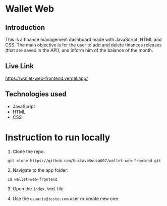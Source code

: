 # Wallet Web

## Introduction

This is a finance management dashboard made with JavaScript, HTML and CSS.
The main objective is for the user to add and delete finances releases (that are saved in the API),
and inform him of the balance of the month.

## Live Link

https://wallet-web-frontend.vercel.app/

## Technologies used

- JavaScript
- HTML
- CSS

# Instruction to run locally

1. Clone the repo:

```
 git clone https://github.com/GustavoSouza007/wallet-web-frontend.git
```

2. Navigate to the app folder:

```
 cd wallet-web-frontend
```

3. Open the `index.html` file

4. Use the `usuario@teste.com` user or create new one
